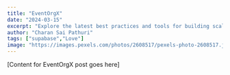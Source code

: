 ```yaml
---
title: "EventOrgX"
date: "2024-03-15"
excerpt: "Explore the latest best practices and tools for building scalable React applications."
author: "Charan Sai Pathuri"
tags: ["supabase","Love"]
image: "https://images.pexels.com/photos/2608517/pexels-photo-2608517.jpeg"
---
```


[Content for EventOrgX post goes here]